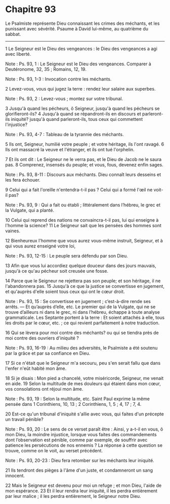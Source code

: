 # Chapitre 93

Le Psalmiste représente Dieu connaissant les crimes des méchants, et les punissant avec sévérité.
Psaume à David lui-même, au quatrième du sabbat.

***

1 Le Seigneur est le Dieu des vengeances : le Dieu des vengeances a agi avec liberté.

<span class="bible-note">Note : </span> Ps. 93, 1 : Le Seigneur est le Dieu des vengeances. Comparer à Deutéronome, 32, 35 ; Romains, 12, 19.

<span class="bible-note">Note : </span> Ps. 93, 1-3 : Invocation contre les méchants.

2 Levez-vous, vous qui jugez la terre : rendez leur salaire aux superbes.

<span class="bible-note">Note : </span> Ps. 93, 2 : Levez-vous ; montez sur votre tribunal.


3 Jusqu'à quand les pécheurs, ô Seigneur, jusqu'à quand les pécheurs se glorifieront-ils? 4 Jusqu'à quand se répandront-ils en discours et parleront-ils iniquité? jusqu'à quand parleront-ils, tous ceux qui commettent l'injustice?

<span class="bible-note">Note : </span> Ps. 93, 4-7 : Tableau de la tyrannie des méchants.


5 Ils ont, Seigneur, humilié votre peuple ; et votre héritage, ils l'ont ravagé. 6 Ils ont massacré la veuve et l'étranger, et ils ont tué l'orphelin.


7 Et ils ont dit : Le Seigneur ne le verra pas, et le Dieu de Jacob ne le saura pas. 8 Comprenez, insensés du peuple; et vous, fous, devenez enfin sages.

<span class="bible-note">Note : </span> Ps. 93, 8-11 : Discours aux méchants. Dieu connaît leurs desseins et les fera échouer.


9 Celui qui a fait l'oreille n'entendra-t-il pas ? Celui qui a formé l'œil ne voit-il pas?

<span class="bible-note">Note : </span> Ps. 93, 9 : Qui a fait ou établi ; littéralement dans l’hébreu, le grec et la Vulgate, qui a planté.

10 Celui qui reprend des nations ne convaincra-t-il pas, lui qui enseigne à l'homme la science? 11 Le Seigneur sait que les pensées des hommes sont vaines.


12 Bienheureux l'homme que vous aurez vous-même instruit, Seigneur, et à qui vous aurez enseigné votre loi,

<span class="bible-note">Note : </span> Ps. 93, 12-15 : Le peuple sera défendu par son Dieu.

13 Afin que vous lui accordiez quelque douceur dans des jours mauvais, jusqu'à ce qu'au pécheur soit creusée une fosse.


14 Parce que le Seigneur ne rejettera pas son peuple; et son héritage, il ne l'abandonnera pas. 15 Jusqu'à ce que la justice se convertisse en jugement, et qu'auprès d'elle soient tous ceux qui ont le cœur droit.

<span class="bible-note">Note : </span> Ps. 93, 15 : Se convertisse en jugement ; c’est-à-dire rende ses arrêts. ― Et qu’auprès d’elle, etc. Le premier qui de la Vulgate, qui ne se trouve d’ailleurs ni dans le grec, ni dans l’hébreu, échappe à toute analyse grammaticale. Les Septante portent à la terre : Et soient attachés à elle, tous les droits par le cœur, etc. ; ce qui revient parfaitement à notre traduction.


16 Qui se lèvera pour moi contre des méchants? ou qui se tiendra près de moi contre des ouvriers d'iniquité ?

<span class="bible-note">Note : </span> Ps. 93, 16-19 : Au milieu des adversités, le Psalmiste a été soutenu par la grâce et par sa confiance en Dieu.

17 Si ce n'était que le Seigneur m'a secouru, peu s'en serait fallu que dans l'enfer n'eût habité mon âme.


18 Si je disais : Mon pied a chancelé, votre miséricorde, Seigneur, me venait en aide. 19 Selon la multitude de mes douleurs qui étaient dans mon cœur, vos consolations ont réjoui mon âme.

<span class="bible-note">Note : </span> Ps. 93, 19 : Selon la multitude, etc. Saint Paul exprime la même pensée dans 1 Corinthiens, 10, 13 ; 2 Corinthiens, 1, 5 ; 4, 17 ; 7, 4.


20 Est-ce qu'un tribunal d'iniquité s'allie avec vous, qui faites d'un précepte un travail pénible?

<span class="bible-note">Note : </span> Ps. 93, 20 : Le sens de ce verset paraît être : Ainsi, y a-t-il en vous, ô mon Dieu, la moindre injustice, lorsque vous faites des commandements dont l’observation est pénible, comme par exemple, de souffrir avec patience les persécutions de nos ennemis ? La réponse à cette question se trouve, comme on le voit, au verset précédent.

<span class="bible-note">Note : </span> Ps. 93, 20-23 : Dieu fera retomber sur les méchants leur iniquité.

21 Ils tendront des pièges à l'âme d'un juste, et condamneront un sang innocent.


22 Mais le Seigneur est devenu pour moi un refuge ; et mon Dieu, l'aide de mon espérance. 23 Et il leur rendra leur iniquité, il les perdra entièrement par leur malice ; il les perdra entièrement, le Seigneur notre Dieu.

